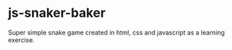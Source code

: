 # js-snaker-baker
Super simple snake game created in html, css and javascript as a learning exercise.
